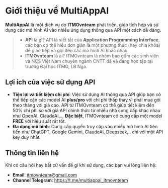 # Giới thiệu về MultiAppAI

**MultiAppAI** là một dịch vụ do **ITMOvnteam** phát triển, giúp tích hợp và sử dụng các mô hình AI vào nhiều ứng dụng thông qua API một cách dễ dàng.

> - **API** là gì? API là viết tắt của **Application Programming Interface**, các bạn có thể hiểu đơn giản là một phương thức (hay chìa khóa) để giao tiếp và gọi đến các mô hình AI khác nhau.
> - **ITMOvnteam** là ai? ITMOvnteam là nhóm bao gồm các sinh viên và NCS Việt Nam chuyên ngành CNTT đã và đang học tập tại trường Đại học ITMO, LB Nga.

## Lợi ích của việc sử dụng API

- **Tiện lợi và tiết kiệm chi phí**: Việc sử dụng AI thông qua API giúp bạn có thể tiếp cận các model AI **plus/pro** với chi phí thấp thay vì phải mua gói theo tháng với giá cao. API từ ITMOvnteam có thể giúp tiết kiệm đến 50% chi phí so với giá API chính thức từ nhiều nhà cung cấp khác nhau như OpenAI, ClaudeAI,... **Đặc biệt**, ITMOvnteam có cung cấp một model **FREE** với hiệu suất rất tốt.
- **Đa dạng mô hình**: Cung cấp quyền truy cập vào nhiều mô hình AI tiên tiến như ChatGPT, Google Gemini, ClaudeAI, Deepseek,.. chỉ với một API key duy nhất.

## Thông tin liên hệ

Khi có câu hỏi hay bất cứ vấn đề gì khi sử dụng, các bạn vui lòng liên hệ:

- **Email**: itmovnteam@gmail.com
- **Channel Telegram**: https://t.me/multiappai_itmovnteam

